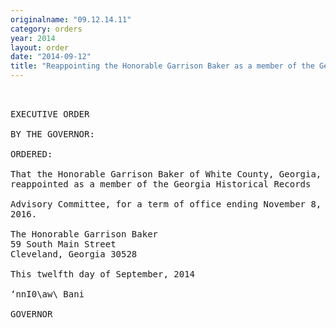 ```yaml
---
originalname: "09.12.14.11"
category: orders
year: 2014
layout: order
date: "2014-09-12"
title: "Reappointing the Honorable Garrison Baker as a member of the Georgia Historical Records Advisory Committee"
---
```

<pre>
 

EXECUTIVE ORDER

BY THE GOVERNOR:

ORDERED:

That the Honorable Garrison Baker of White County, Georgia, is
reappointed as a member of the Georgia Historical Records

Advisory Committee, for a term of office ending November 8,
2016.

The Honorable Garrison Baker
59 South Main Street
Cleveland, Georgia 30528

This twelfth day of September, 2014

‘nnI0\aw\ Bani

GOVERNOR

</pre>

